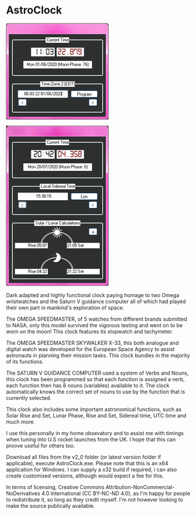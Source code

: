 # AstroClock
![ScreenShot](/ss.png)

![ScreenShot](/ss_V2.png)

Dark adapted and highly functional clock paying homage to two Omega wristwatches and the Saturn V guidance computer all of which had played their own part in mankind's exploration of space.

The OMEGA SPEEDMASTER, of 5 watches from different brands submitted to NASA, only this model survived the vigorous testing and went on to be worn on the moon! This clock features its stopwatch and tachymeter.

The OMEGA SPEEDMASTER SKYWALKER X-33, this both analogue and digital watch was developed for the European Space Agency to assist astronauts in planning their mission tasks. This clock bundles in the majority of its functions.

The SATURN V GUIDANCE COMPUTER used a system of Verbs and Nouns, this clock has been programmed so that each function is assigned a verb, each function then has 8 nouns (variables) available to it. The clock automatically knows the correct set of nouns to use by the function that is currently selected.

This clock also includes some important astronomical functions, such as Solar Rise and Set, Lunar Phase, Rise and Set, Sidereal time, UTC time and much more.

I use this personally in my home obsevatory and to assist me with timings when tuning into U.S rocket launches from the UK. I hope that this can proove useful for others too.

Download all files from the v2_0 folder (or latest version folder if applicable), execute AstroClock.exe. Please note that this is an x64 application for Windows. I can supply a x32 build if required, i can also create customised versions, although would expect a fee for this.

In terms of licensing, Creative Commons Attribution-NonCommercial-NoDerivatives 4.0 International (CC BY-NC-ND 4.0), as I'm happy for people to redistribute it, so long as they credit myself. I'm not however looking to make the source publically available.
